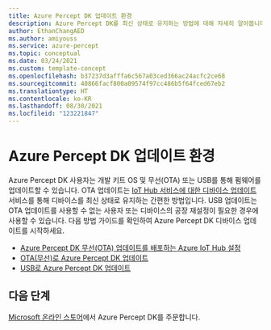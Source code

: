 ```yaml
---
title: Azure Percept DK 업데이트 환경
description: Azure Percept DK를 최신 상태로 유지하는 방법에 대해 자세히 알아봅니다.
author: EthanChangAED
ms.author: amiyouss
ms.service: azure-percept
ms.topic: conceptual
ms.date: 03/24/2021
ms.custom: template-concept
ms.openlocfilehash: b37237d3afffa6c567a03ced366ac24acfc2ce68
ms.sourcegitcommit: 40866facf800a09574f97cc486b5f64fced67eb2
ms.translationtype: HT
ms.contentlocale: ko-KR
ms.lasthandoff: 08/30/2021
ms.locfileid: "123221847"
---
```

# <a name="azure-percept-dk-update-experience"></a>Azure Percept DK 업데이트 환경

Azure Percept DK 사용자는 개발 키트 OS 및 무선(OTA) 또는 USB를 통해 펌웨어를 업데이트할 수 있습니다. OTA 업데이트는 [IoT Hub 서비스에 대한 디바이스 업데이트](../iot-hub-device-update/index.yml) 서비스를 통해 디바이스를 최신 상태로 유지하는 간편한 방법입니다. USB 업데이트는 OTA 업데이트를 사용할 수 없는 사용자 또는 디바이스의 공장 재설정이 필요한 경우에 사용할 수 있습니다. 다음 방법 가이드를 확인하여 Azure Percept DK 디바이스 업데이트를 시작하세요.

- [Azure Percept DK 무선(OTA) 업데이트를 배포하는 Azure IoT Hub 설정](./how-to-set-up-over-the-air-updates.md)
- [OTA(무선)로 Azure Percept DK 업데이트](./how-to-update-over-the-air.md)
- [USB로 Azure Percept DK 업데이트](./how-to-update-via-usb.md)

## <a name="next-steps"></a>다음 단계

[Microsoft 온라인 스토어](https://go.microsoft.com/fwlink/p/?LinkId=2155270)에서 Azure Percept DK를 주문합니다.